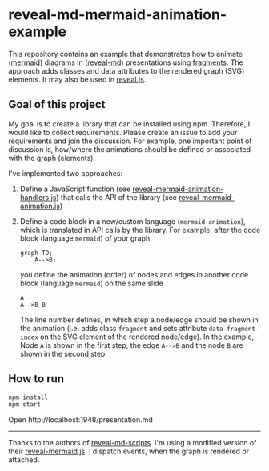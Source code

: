 # reveal-md-mermaid-animation-example
This repository contains an example that demonstrates how to animate
([mermaid]) diagrams in ([reveal-md]) presentations using [fragments].
The approach adds classes and data attributes to the rendered graph (SVG)
elements. It may also be used in [reveal.js].

[mermaid]: https://github.com/mermaid-js/mermaid
[reveal-md]: https://github.com/webpro/reveal-md
[fragments]: https://revealjs.com/fragments/
[reveal.js]: https://revealjs.com/

## Goal of this project

My goal is to create a library that can be installed using npm.
Therefore, I would like to collect requirements.
Please create an issue to add your requirements and join the discussion.
For example, one important point of discussion is, how/where the animations
should be defined or associated with the graph (elements).

I've implemented two approaches:
1. Define a JavaScript function (see
   [reveal-mermaid-animation-handlers.js](./reveal-mermaid-animation-handlers.js))
   that calls the API of the library (see
   [reveal-mermaid-animation.js](./lib/reveal-mermaid-animation.js))
2. Define a code block in a new/custom language (`mermaid-animation`),
   which is translated in API calls by the library.
   For example, after the code block (language `mermaid`) of your graph
   
   ```mermaid
   graph TD;
       A-->B;
   ```
    
   you define the animation (order) of nodes and edges in another
   code block (language `mermaid`) on the same slide
    
   ```mermaid-animation
   A
   A-->B B
   ```
   
   The line number defines, in which step a node/edge should be shown in the
   animation (i.e. adds class `fragment` and sets attribute
   `data-fragment-index` on the SVG element of the rendered node/edge).
   In the example, Node `A` is shown in the first step,
   the edge `A-->B` and the node `B` are shown in the second step.

## How to run
```bash
npm install
npm start
```

Open http://localhost:1948/presentation.md

---

Thanks to the authors of [reveal-md-scripts]. I'm using a modified version
of their [reveal-mermaid.js]. I dispatch events, when the graph is rendered
or attached.

[reveal-md-scripts]: https://github.com/amra/reveal-md-scripts
[reveal-mermaid.js]: https://github.com/amra/reveal-md-scripts/blob/f7cf21ecb3bb959c3c17a12a57fbc03e9addb24f/mermaidjs/reveal-mermaid.js

